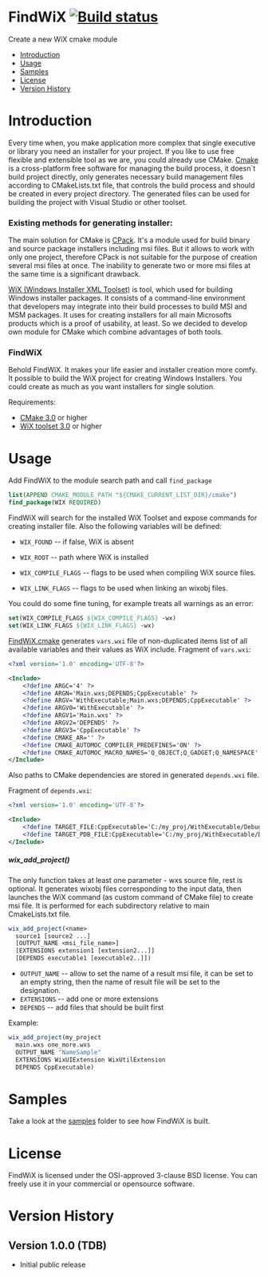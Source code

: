 # FindWiX [![Build status](https://ci.appveyor.com/api/projects/status/4iagwdkceft3fb0o?svg=true)](https://ci.appveyor.com/project/sqzhr/findwix-73k2b)

Create a new WiX cmake module
* [Introduction](#introduction)
* [Usage](#usage)
* [Samples](#samples) 
* [License](#license) 
* [Version History](#version-history)

# Introduction
Every time when, you make application more complex that single executive or library you need an installer for your project. 
If you like to use free flexible and extensible tool as we are, you could already use CMake.
[Cmake](https://cmake.org) is a cross-platform free software for managing the build process, it doesn`t build project directly, only generates necessary build management files according to CMakeLists.txt file, that controls the build process and should be created in every project directory. The generated files can be used for building the project with Visual Studio or other toolset.

### Existing methods for generating installer:
The main solution for CMake is [CPack](https://cmake.org/cmake/help/v3.0/module/CPack.html). It's a module used for build binary and source package installers including msi files. But it allows to work with only one project, therefore CPack is not suitable for the purpose of creation several msi files at once. The inability to generate two or more msi files at the same time is a significant drawback.

[WiX (Windows Installer XML Toolset)](http://wixtoolset.org) is tool, which used for building Windows installer packages. It consists of a command-line environment that developers may integrate into their build processes to build MSI and MSM packages. It uses for creating installers for all main Microsofts products which is a proof of usability, at least.
So we decided to develop own module for CMake which combine advantages of both tools.

### FindWiX
Behold FindWiX. It makes your life easier and installer creation more comfy. It possible to build the WiX project for creating Windows Installers. You could create as much as you want installers for single solution.

Requirements:
- [CMake 3.0](https://cmake.org/download/) or higher
- [WiX toolset 3.0](http://wixtoolset.org/releases/) or higher

# Usage
Add FindWiX to the module search path and call `find_package`
```cmake
list(APPEND CMAKE_MODULE_PATH "${CMAKE_CURRENT_LIST_DIR}/cmake")
find_package(WIX REQUIRED)
```
FindWiX will search for the installed WiX Toolset and expose commands for creating installer file.
Also the following variables will be defined:
* ```WIX_FOUND``` -- if false, WiX is absent
* ```WIX_ROOT``` -- path where WiX is installed

* ```WIX_COMPILE_FLAGS``` -- flags to be used when compiling WiX source files.
* ```WIX_LINK_FLAGS``` -- flags to be used when linking an wixobj files.

You could do some fine tuning, for example treats all warnings as an error:
```cmake
set(WIX_COMPILE_FLAGS ${WIX_COMPILE_FLAGS} -wx)
set(WIX_LINK_FLAGS ${WIX_LINK_FLAGS} -wx)
```

[FindWiX.cmake](cmake/FindWix.cmake) generates `vars.wxi` file of non-duplicated items list of all available variables and their values as WiX include.
Fragment of `vars.wxi`:
```XML
<?xml version='1.0' encoding='UTF-8'?>

<Include>
	<?define ARGC='4' ?>
	<?define ARGN='Main.wxs;DEPENDS;CppExecutable' ?>
	<?define ARGV='WithExecutable;Main.wxs;DEPENDS;CppExecutable' ?>
	<?define ARGV0='WithExecutable' ?>
	<?define ARGV1='Main.wxs' ?>
	<?define ARGV2='DEPENDS' ?>
	<?define ARGV3='CppExecutable' ?>
	<?define CMAKE_AR='' ?>
	<?define CMAKE_AUTOMOC_COMPILER_PREDEFINES='ON' ?>
	<?define CMAKE_AUTOMOC_MACRO_NAMES='Q_OBJECT;Q_GADGET;Q_NAMESPACE' ?>
</Include>
```
Also paths to CMake dependencies are stored in generated `depends.wxi` file.

Fragment of `depends.wxi`:
```XML
<?xml version='1.0' encoding='UTF-8'?>

<Include>
	<?define TARGET_FILE:CppExecutable='C:/my_proj/WithExecutable/Debug/CppExecutable.exe' ?>
	<?define TARGET_PDB_FILE:CppExecutable='C:/my_proj/WithExecutable/Debug/CppExecutable.pdb' ?>
</Include>
```

##### wix_add_project()
The only function takes at least one parameter - wxs source file, rest is optional. It generates wixobj files corresponding to the input data, then launches the WiX command (as custom command of CMake file) to create msi file. It is performed for each subdirectory relative to main CmakeLists.txt file.

```cmake
wix_add_project(<name>
  source1 [source2 ...]
  [OUTPUT_NAME <msi_file_name>]
  [EXTENSIONS extension1 [extension2...]]
  [DEPENDS executable1 [executable2..]])
```
  * `OUTPUT_NAME` -- allow to set the name of a result msi file, it can be set to an empty string, then the name of result file will be set to the <name> designation.
  * `EXTENSIONS` -- add one or more extensions
  * `DEPENDS` -- add files that should be built first
  
  Example:
  ```cmake
  wix_add_project(my_project 
    main.wxs one_more.wxs 
    OUTPUT_NAME "NameSample" 
    EXTENSIONS WixUIExtension WixUtilExtension
    DEPENDS CppExecutable)
  ```  

# Samples 
Take a look at the [samples](samples/) folder to see how FindWiX is built.

# License
FindWiX is licensed under the OSI-approved 3-clause BSD license. You can freely use it in your commercial or opensource software.

# Version History

## Version 1.0.0 (TDB)
- Initial public release
